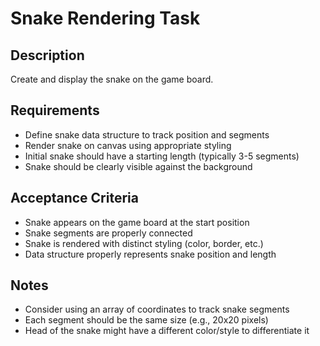 # Snake Rendering Task

## Description
Create and display the snake on the game board.

## Requirements
- Define snake data structure to track position and segments
- Render snake on canvas using appropriate styling
- Initial snake should have a starting length (typically 3-5 segments)
- Snake should be clearly visible against the background

## Acceptance Criteria
- Snake appears on the game board at the start position
- Snake segments are properly connected
- Snake is rendered with distinct styling (color, border, etc.)
- Data structure properly represents snake position and length

## Notes
- Consider using an array of coordinates to track snake segments
- Each segment should be the same size (e.g., 20x20 pixels)
- Head of the snake might have a different color/style to differentiate it